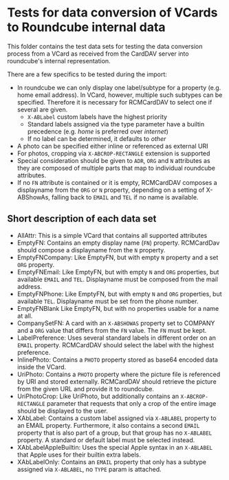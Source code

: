 # Tests for data conversion of VCards to Roundcube internal data

This folder contains the test data sets for testing the data conversion process from a VCard as received from the
CardDAV server into roundcube's internal representation.

There are a few specifics to be tested during the import:

- In roundcube we can only display one label/subtype for a property (e.g. home email address). In VCard, however,
  multiple such subtypes can be specified. Therefore it is necessary for RCMCardDAV to select one if several are given.
  - `X-ABLabel` custom labels have the highest priority
  - Standard labels assigned via the type parameter have a builtin precedence (e.g. _home_ is preferred over _internet_)
  - If no label can be determined, it defaults to _other_
- A photo can be specified either inline or referenced as external URI
- For photos, cropping via `X-ABCROP-RECTANGLE` extension is supported
- Special consideration should be given to `ADR`, `ORG` and `N` attributes as they are composed of multiple parts that
  map to individual roundcube attributes.
- If no `FN` attribute is contained or it is empty, RCMCardDAV composes a displayname from the `ORG` or `N` property,
  depending on a setting of X-ABShowAs,  falling back to `EMAIL` and `TEL` if no name is available.

## Short description of each data set

- AllAttr: This is a simple VCard that contains all supported attributes
- EmptyFN: Contains an empty display name (`FN`) property. RCMCardDav should compose a displayname from the `N`
  property.
- EmptyFNCompany: Like EmptyFN, but with empty `N` property and a set `ORG` property.
- EmptyFNEmail: Like EmptyFN, but with empty `N` and `ORG` properties, but available `EMAIL` and `TEL`. Displayname must
  be composed from the mail address.
- EmptyFNPhone: Like EmptyFN, but with empty `N` and `ORG` properties, but available `TEL`. Displayname must be set from
  the phone number.
- EmptyFNBlank Like EmptyFN, but with no properties usable for a name at all.
- CompanySetFN: A card with an `X-ABSHOWAS` property set to COMPANY and a `ORG` value that differs from the `FN` value.
  The `FN` must be kept.
- LabelPreference: Uses several standard labels in different order on an `EMAIL` property. RCMCardDAV should select the
  label with the highest preference.
- InlinePhoto: Contains a `PHOTO` property stored as base64 encoded data inside the VCard.
- UriPhoto: Contains a `PHOTO` property where the picture file is referenced by URI and stored externally. RCMCardDAV
  should retrieve the picture from the given URL and provide it to roundcube.
- UriPhotoCrop: Like UriPhoto, but additionally contains an `X-ABCROP-RECTANGLE` parameter that requests that only a
  crop of the entire image should be displayed to the user.
- XAbLabel: Contains a custom label assigned via `X-ABLABEL` property to an EMAIL property. Furthermore, it also
  contains a second `EMAIL` property that is also part of a group, but that group has no `X-ABLABEL` property. A
  standard or default label must be selected instead.
- XAbLabelAppleBuiltin: Uses the special Apple syntax in an `X-ABLABEL` that Apple uses for their builtin extra labels.
- XAbLabelOnly: Contains an `EMAIL` property that only has a subtype assigned via `X-ABLABEL`, no `TYPE` param is
  attached.

